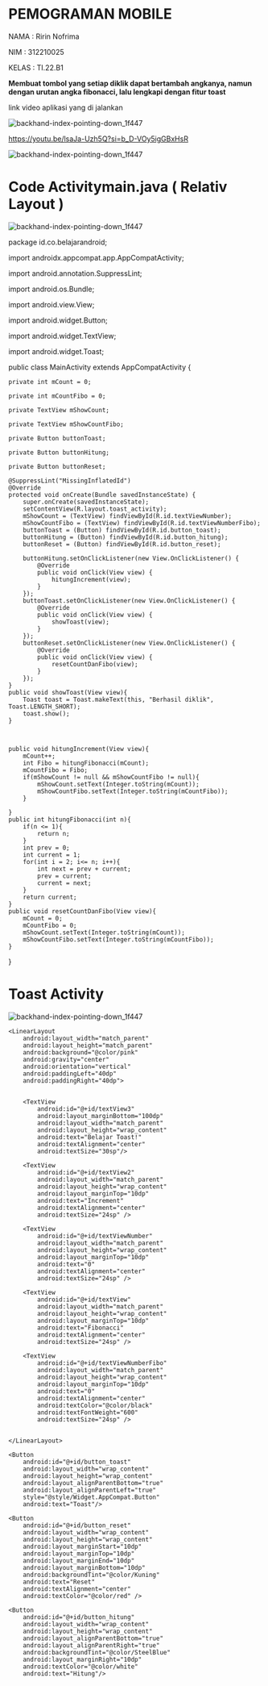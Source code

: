 # PEMOGRAMAN MOBILE

NAMA      : Ririn Nofrima

NIM       : 312210025

KELAS     : TI.22.B1

**Membuat tombol yang setiap diklik dapat bertambah angkanya, namun dengan urutan angka fibonacci, lalu lengkapi dengan fitur toast**  

link video aplikasi yang di jalankan 

![backhand-index-pointing-down_1f447](https://github.com/ririn27/UTS-/assets/115934294/6b5b20e5-b9a6-45af-90d3-cb36b7495ca7)

https://youtu.be/lsaJa-Uzh5Q?si=b_D-VOy5igGBxHsR


![backhand-index-pointing-down_1f447](https://github.com/ririn27/UTS-/assets/115934294/d91e47ef-e2db-499d-a93e-26037ae78031)


# Code Activitymain.java ( Relativ Layout )

![backhand-index-pointing-down_1f447](https://github.com/ririn27/UTS-/assets/115934294/d91e47ef-e2db-499d-a93e-26037ae78031)

package id.co.belajarandroid;

import androidx.appcompat.app.AppCompatActivity;

import android.annotation.SuppressLint;

import android.os.Bundle;

import android.view.View;

import android.widget.Button;

import android.widget.TextView;

import android.widget.Toast;


public class MainActivity extends AppCompatActivity {

    private int mCount = 0;
    
    private int mCountFibo = 0;
    
    private TextView mShowCount;
    
    private TextView mShowCountFibo;
    
    private Button buttonToast;
    
    private Button buttonHitung;
    
    private Button buttonReset;

    @SuppressLint("MissingInflatedId")
    @Override
    protected void onCreate(Bundle savedInstanceState) {
        super.onCreate(savedInstanceState);
        setContentView(R.layout.toast_activity);
        mShowCount = (TextView) findViewById(R.id.textViewNumber);
        mShowCountFibo = (TextView) findViewById(R.id.textViewNumberFibo);
        buttonToast = (Button) findViewById(R.id.button_toast);
        buttonHitung = (Button) findViewById(R.id.button_hitung);
        buttonReset = (Button) findViewById(R.id.button_reset);

        buttonHitung.setOnClickListener(new View.OnClickListener() {
            @Override
            public void onClick(View view) {
                hitungIncrement(view);
            }
        });
        buttonToast.setOnClickListener(new View.OnClickListener() {
            @Override
            public void onClick(View view) {
                showToast(view);
            }
        });
        buttonReset.setOnClickListener(new View.OnClickListener() {
            @Override
            public void onClick(View view) {
                resetCountDanFibo(view);
            }
        });
    }
    public void showToast(View view){
        Toast toast = Toast.makeText(this, "Berhasil diklik", Toast.LENGTH_SHORT);
        toast.show();
    }



    public void hitungIncrement(View view){
        mCount++;
        int Fibo = hitungFibonacci(mCount);
        mCountFibo = Fibo;
        if(mShowCount != null && mShowCountFibo != null){
            mShowCount.setText(Integer.toString(mCount));
            mShowCountFibo.setText(Integer.toString(mCountFibo));
        }

    }
    public int hitungFibonacci(int n){
        if(n <= 1){
            return n;
        }
        int prev = 0;
        int current = 1;
        for(int i = 2; i<= n; i++){
            int next = prev + current;
            prev = current;
            current = next;
        }
        return current;
    }
    public void resetCountDanFibo(View view){
        mCount = 0;
        mCountFibo = 0;
        mShowCount.setText(Integer.toString(mCount));
        mShowCountFibo.setText(Integer.toString(mCountFibo));
    }
}

# Toast Activity

![backhand-index-pointing-down_1f447](https://github.com/ririn27/UTS-/assets/115934294/6b5b20e5-b9a6-45af-90d3-cb36b7495ca7)

<?xml version="1.0" encoding="utf-8"?>
<RelativeLayout xmlns:android="http://schemas.android.com/apk/res/android"
    android:layout_width="match_parent"
    android:layout_height="match_parent">

    <LinearLayout
        android:layout_width="match_parent"
        android:layout_height="match_parent"
        android:background="@color/pink"
        android:gravity="center"
        android:orientation="vertical"
        android:paddingLeft="40dp"
        android:paddingRight="40dp">


        <TextView
            android:id="@+id/textView3"
            android:layout_marginBottom="100dp"
            android:layout_width="match_parent"
            android:layout_height="wrap_content"
            android:text="Belajar Toast!"
            android:textAlignment="center"
            android:textSize="30sp"/>

        <TextView
            android:id="@+id/textView2"
            android:layout_width="match_parent"
            android:layout_height="wrap_content"
            android:layout_marginTop="10dp"
            android:text="Increment"
            android:textAlignment="center"
            android:textSize="24sp" />

        <TextView
            android:id="@+id/textViewNumber"
            android:layout_width="match_parent"
            android:layout_height="wrap_content"
            android:layout_marginTop="10dp"
            android:text="0"
            android:textAlignment="center"
            android:textSize="24sp" />

        <TextView
            android:id="@+id/textView"
            android:layout_width="match_parent"
            android:layout_height="wrap_content"
            android:layout_marginTop="10dp"
            android:text="Fibonacci"
            android:textAlignment="center"
            android:textSize="24sp" />

        <TextView
            android:id="@+id/textViewNumberFibo"
            android:layout_width="match_parent"
            android:layout_height="wrap_content"
            android:layout_marginTop="10dp"
            android:text="0"
            android:textAlignment="center"
            android:textColor="@color/black"
            android:textFontWeight="600"
            android:textSize="24sp" />


    </LinearLayout>

    <Button
        android:id="@+id/button_toast"
        android:layout_width="wrap_content"
        android:layout_height="wrap_content"
        android:layout_alignParentBottom="true"
        android:layout_alignParentLeft="true"
        style="@style/Widget.AppCompat.Button"
        android:text="Toast"/>

    <Button
        android:id="@+id/button_reset"
        android:layout_width="wrap_content"
        android:layout_height="wrap_content"
        android:layout_marginStart="10dp"
        android:layout_marginTop="10dp"
        android:layout_marginEnd="10dp"
        android:layout_marginBottom="10dp"
        android:backgroundTint="@color/Kuning"
        android:text="Reset"
        android:textAlignment="center"
        android:textColor="@color/red" />

    <Button
        android:id="@+id/button_hitung"
        android:layout_width="wrap_content"
        android:layout_height="wrap_content"
        android:layout_alignParentBottom="true"
        android:layout_alignParentRight="true"
        android:backgroundTint="@color/SteelBlue"
        android:layout_marginRight="10dp"
        android:textColor="@color/white"
        android:text="Hitung"/>


</RelativeLayout>

